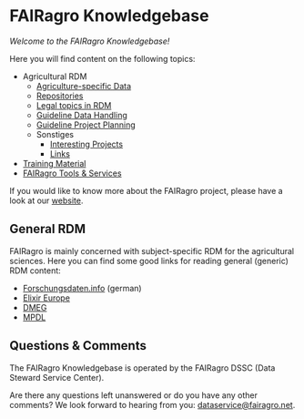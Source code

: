 # FAIRagro Knowledgebase

_Welcome to the FAIRagro Knowledgebase!_

Here you will find content on the following topics:

- Agricultural RDM
	- [Agriculture-specific Data](rdm/specific_data.en.md)
	- [Repositories](rdm/data_repositories.en.md)
	- [Legal topics in RDM](rdm/legal.en.md)
	- [Guideline Data Handling](rdm/data_handling.en.md)
	- [Guideline Project Planning](rdm/project_planning.en.md)
	- Sonstiges
		- [Interesting Projects](rdm/projects.en.md)
		- [Links](rdm/links.en.md)
- [Training Material](training_material.en.md)
- [FAIRagro Tools & Services](tools.en.md)

If you would like to know more about the FAIRagro project, please have a look at our [website](https://fairagro.net/en).



## General RDM

FAIRagro is mainly concerned with subject-specific RDM for the agricultural sciences. Here you can find some good links for reading general (generic) RDM content:

- [Forschungsdaten.info](https://forschungsdaten.info/) (german)
- [Elixir Europe](https://rdmkit.elixir-europe.org)
- [DMEG](https://dmeg.cessda.eu)
- [MPDL](https://rdm.mpdl.mpg.de)



## Questions & Comments
The FAIRagro Knowledgebase is operated by the FAIRagro DSSC (Data Steward Service Center).

Are there any questions left unanswered or do you have any other comments?
We look forward to hearing from you:  [dataservice@fairagro.net](mailto:dataservice@fairagro.net).
